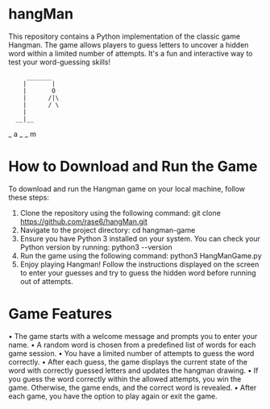 # hangMan
This repository contains a Python implementation of the classic game Hangman. The game allows players to guess letters to uncover a hidden word within a limited number of attempts. It's a fun and interactive way to test your word-guessing skills!

         _______
        |       |
        |       O
        |      /|\
        |      / \
        |
      __|__
_ a _ _ m

# How to Download and Run the Game

To download and run the Hangman game on your local machine, follow these steps:

1. Clone the repository using the following command: git clone https://github.com/rase6/hangMan.git
2. Navigate to the project directory: cd hangman-game
3. Ensure you have Python 3 installed on your system. You can check your Python version by running: python3 --version
4. Run the game using the following command: python3 HangManGame.py
5. Enjoy playing Hangman! Follow the instructions displayed on the screen to enter your guesses and try to guess the hidden word before running out of attempts.

# Game Features
• The game starts with a welcome message and prompts you to enter your name.
• A random word is chosen from a predefined list of words for each game session.
• You have a limited number of attempts to guess the word correctly.
• After each guess, the game displays the current state of the word with correctly guessed letters and updates the hangman drawing.
• If you guess the word correctly within the allowed attempts, you win the game. Otherwise, the game ends, and the correct word is revealed.
• After each game, you have the option to play again or exit the game.
